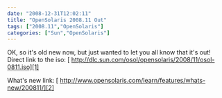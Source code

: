 ```yaml
---
date: "2008-12-31T12:02:11"
title: "OpenSolaris 2008.11 Out"
tags: ["2008.11","OpenSolaris"]
categories: ["Sun","OpenSolaris"]
---
```


OK, so it's old new now, but just wanted to let you all know that it's out!
Direct link to the iso:
[ http://dlc.sun.com/osol/opensolaris/2008/11/osol-0811.iso][1]

What's new link:
[ http://www.opensolaris.com/learn/features/whats-new/200811/][2]

  [1]: http://dlc.sun.com/osol/opensolaris/2008/11/osol-0811.iso
  [2]: http://www.opensolaris.com/learn/features/whats-new/200811/
